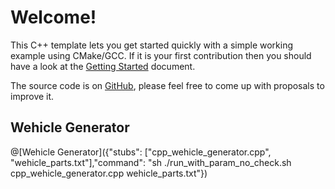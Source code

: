 # Welcome!

This C++ template lets you get started quickly with a simple working example using CMake/GCC. If it is your first contribution then you should have a look at the [Getting Started](https://tech.io/doc/getting-started-create-playground) document.


The source code is on [GitHub](https://github.com/TechDotIO/cpp-template), please feel free to come up with proposals to improve it.

## Wehicle Generator

@[Wehicle Generator]({"stubs": ["cpp_wehicle_generator.cpp", "wehicle_parts.txt"],"command": "sh ./run_with_param_no_check.sh cpp_wehicle_generator.cpp wehicle_parts.txt"})

